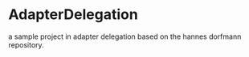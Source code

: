 # AdapterDelegation
a sample project in adapter delegation based on the hannes dorfmann repository.
